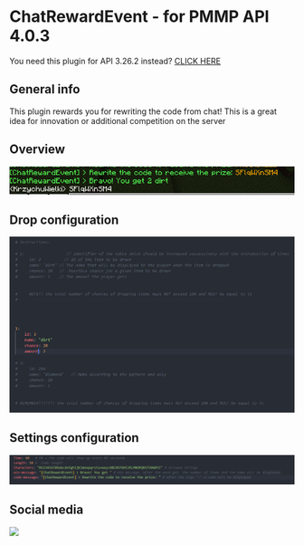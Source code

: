 # ChatRewardEvent - for PMMP API 4.0.3

You need this plugin for API 3.26.2 instead? [CLICK HERE](https://github.com/J0k3rrWild/ChatRewardEvent)

## General info

This plugin rewards you for rewriting the code from chat! This is a great idea for innovation or additional competition on the server

## Overview

![Look](./assets/1.PNG)

## Drop configuration

![Drop](./assets/2.PNG)

## Settings configuration

![Settings](./assets/3.PNG)

## Social media
[![](https://img.shields.io/badge/Discord-7289DA?style=for-the-badge&logo=discord&logoColor=white)](https://discord.gg/8b3rKZPYM8)
